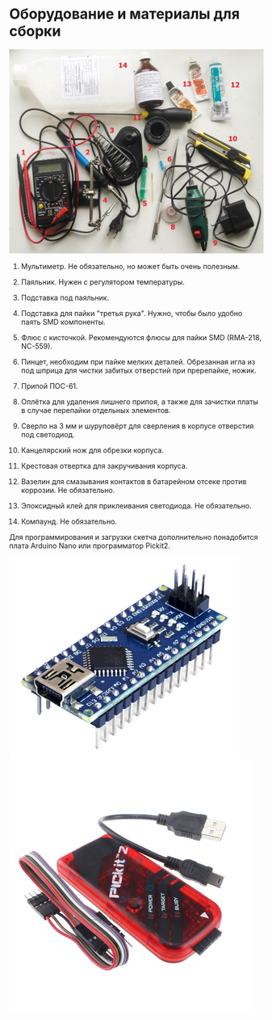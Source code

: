 # Оборудование и материалы для сборки

![](/Images/equip.jpg?raw=true)

1. Мультиметр. Не обязательно, но может быть очень полезным.

2. Паяльник. Нужен с регулятором температуры.

3. Подставка под паяльник.

4. Подставка для пайки "третья рука". Нужно, чтобы было удобно паять SMD компоненты.

5. Флюс с кисточкой. Рекомендуются флюсы для пайки SMD (RMA-218, NC-559).

6. Пинцет, необходим при пайке мелких деталей. Обрезанная игла из под шприца для чистки забитых отверстий при пререпайке, ножик.

7. Припой ПОС-61.

8. Оплётка для удаления лишнего припоя, а также для зачистки платы в случае перепайки отдельных элементов.

9. Сверло на 3 мм и шуруповёрт для сверления в корпусе отверстия под светодиод.

10. Канцелярский нож для обрезки корпуса.

11. Крестовая отвертка для закручивания корпуса.

12. Вазелин для смазывания контактов в батарейном отсеке против коррозии. Не обязательно.

13. Эпоксидный клей для приклеивания светодиода. Не обязательно.

14. Компаунд. Не обязательно.


Для программирования и загрузки скетча дополнительно понадобится плата Arduino Nano или программатор Pickit2.

![](/Images/nano.jpg?raw=true "Arduino Nano")
![](/Images/pickit2.jpg?raw=true "Pickit2")
